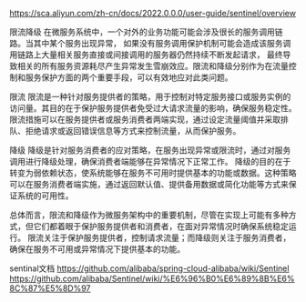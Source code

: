 https://sca.aliyun.com/zh-cn/docs/2022.0.0.0/user-guide/sentinel/overview

限流降级
在微服务系统中，一个对外的业务功能可能会涉及很长的服务调用链路。当其中某个服务出现异常，
如果没有服务调用保护机制可能会造成该服务调用链路上大量相关服务直接或间接调用的服务器仍然持续不断发起请求，
最终导致相关的所有服务资源耗尽产生异常发生雪崩效应。限流和降级分别作为在流量控制和服务保护方面的两个重要手段，可以有效地应对此类问题。

限流
限流是一种针对服务提供者的策略，用于控制对特定服务接口或服务实例的访问量。其目的在于保护服务提供者免受过大请求流量的影响，确保服务稳定性。
限流措施可以在服务提供者或服务消费者两端实现，通过设定流量阈值并采取排队、拒绝请求或返回错误信息等方式来控制流量，从而保护服务。

降级
降级是针对服务消费者的应对策略，在服务出现异常或限流时，通过对服务调用进行降级处理，确保消费者端能够在异常情况下正常工作。
降级的目的在于转变为弱依赖状态，使系统能够在服务不可用时提供基本的功能或数据。这种策略可以在服务消费者端实施，通过返回默认值、提供备用数据或简化功能等方式来保证系统的可用性。

总体而言，限流和降级作为微服务架构中的重要机制，尽管在实现上可能有多种方式，但它们都着眼于保护服务提供者和消费者，在面对异常情况时确保系统稳定运行。
限流关注于保护服务提供者，控制请求流量；而降级则关注于服务消费者，确保在服务不可用或异常情况下提供基本的功能。

sentinal文档
https://github.com/alibaba/spring-cloud-alibaba/wiki/Sentinel
https://github.com/alibaba/Sentinel/wiki/%E6%96%B0%E6%89%8B%E6%8C%87%E5%8D%97